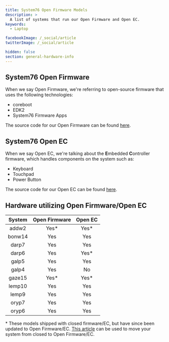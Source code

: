 ```yaml
---
title: System76 Open Firmware Models
description: >
  A list of systems that run our Open Firmware and Open EC.
keywords:
  - Laptop

facebookImage: /_social/article
twitterImage: /_social/article

hidden: false
section: general-hardware-info
---
```


## System76 Open Firmware

When we say Open Firmware, we're referring to open-source firmware that uses the following technologies:

- coreboot
- EDK2
- System76 Firmware Apps

The source code for our Open Firmware can be found [here](https://github.com/system76/firmware-open).

## System76 Open EC

When we say Open EC, we're talking about the **E**mbedded **C**ontroller firmware, which handles components on the system such as:

- Keyboard
- Touchpad
- Power Button

The source code for our Open EC can be found [here](https://github.com/system76/ec).

## Hardware utilizing Open Firmware/Open EC

| System | Open Firmware | Open EC |
|:------:|:-------------:|:-------:|
| addw2  | Yes\*         | Yes\*   |
| bonw14 | Yes           | Yes     |
| darp7  | Yes           | Yes     |
| darp6  | Yes           | Yes\*   |
| galp5  | Yes           | Yes     |
| galp4  | Yes           | No      |
| gaze15 | Yes\*         | Yes\*   |
| lemp10 | Yes           | Yes     |
| lemp9  | Yes           | Yes     |
| oryp7  | Yes           | Yes     |
| oryp6  | Yes           | Yes     |

\* These models shipped with closed firmware/EC, but have since been updated to Open Firmware/EC. [This article](/articles/transition-firmware) can be used to move your system from closed to Open Firmware/EC.
